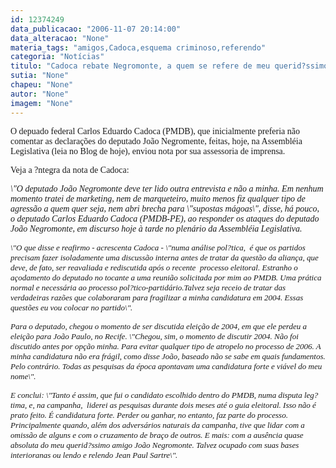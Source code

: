 ```yaml
---
id: 12374249
data_publicacao: "2006-11-07 20:14:00"
data_alteracao: "None"
materia_tags: "amigos,Cadoca,esquema criminoso,referendo"
categoria: "Notícias"
titulo: "Cadoca rebate Negromonte, a quem se refere de meu querid?ssimo amigo"
sutia: "None"
chapeu: "None"
autor: "None"
imagem: "None"
---
```

<p><P><FONT face=Verdana>O depuado federal Carlos Eduardo Cadoca (PMDB), que inicialmente preferia não comentar as declarações do deputado João Negromente, feitas, hoje, na Assembléia Legislativa (leia no Blog de hoje), enviou nota por sua assessoria de imprensa. </FONT></P></p>
<p><P><FONT face=Verdana>Veja a ?ntegra da nota de Cadoca:</FONT></P></p>
<p><P><FONT face=Verdana><EM>\"O deputado João Negromonte deve ter lido outra entrevista e não a minha. Em nenhum momento tratei de marketing, nem de marqueteiro, muito menos fiz qualquer tipo de agressão a quem quer seja, nem abri brecha para \"supostas mágoas\", disse, há pouco, o deputado Carlos Eduardo Cadoca (PMDB-PE), ao responder os ataques do deputado João Negromonte, em discurso hoje à tarde no plenário da Assembléia Legislativa.</EM></FONT></P></p>
<p><P class=MsoNormal><SPAN><FONT face=Verdana size=2><EM>\"O que disse e reafirmo - acrescenta Cadoca - \"numa análise pol?tica, <SPAN>&nbsp;</SPAN>é que os partidos precisam fazer isoladamente uma discussão interna antes de tratar da questão da aliança, que deve, de fato, ser reavaliada e rediscutida após o recente <SPAN>&nbsp;</SPAN>processo eleitoral. Estranho o açodamento do deputado no tocante a uma reunião solicitada por mim ao PMDB. Uma prática normal e necessária ao processo pol?tico-partidário.Talvez seja receio de tratar das verdadeiras razões que colaboraram para fragilizar a minha candidatura em 2004. Essas questões eu vou colocar no partido\". </EM></FONT></SPAN></P></p>
<p><P class=MsoNormal><EM><SPAN><FONT face=Verdana size=2>Para o deputado, chegou o momento de ser discutida eleição de 2004, em que ele perdeu a eleição para João Paulo, no Recife. </FONT></SPAN><SPAN><FONT face=Verdana size=2>\"Chegou, sim, o momento de discutir 2004. Não foi discutido antes por opção minha. Para evitar qualquer tipo de atropelo no processo de 2006. A minha candidatura não era frágil, como disse João, baseado não se sabe em quais fundamentos. Pelo contrário. Todas as pesquisas da época apontavam uma candidatura forte e viável do meu nome\". </FONT></SPAN></EM></P></p>
<p><P class=MsoNormal><FONT face=Arial><FONT size=2><EM><SPAN><FONT face=Verdana>E conclui: \"T</FONT></SPAN><SPAN><FONT face=Verdana>anto é assim, que fui o candidato escolhido dentro do PMDB, numa disputa leg?tima, e, na campanha, <SPAN>&nbsp;</SPAN>liderei as pesquisas durante dois meses até o guia eleitoral. Isso não é prato feito. É candidatura forte. Perder ou ganhar, no entanto, faz parte do processo. Principalmente quando, além dos adversários naturais da campanha, tive que lidar com a omissão de alguns e com o cruzamento de braço de outros. E mais: com a ausência quase absoluta do meu querid?ssimo amigo João Negromonte. Talvez ocupado com suas bases interioranas ou lendo e relendo Jean Paul Sartre\".</FONT> </SPAN></EM></FONT></FONT></P> </p>
